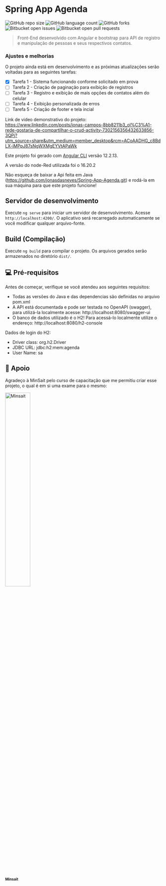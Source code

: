 # Spring App Agenda

![GitHub repo size](https://img.shields.io/github/repo-size/jonasdasneves/Spring-App-Agenda?style=for-the-badge)
![GitHub language count](https://img.shields.io/github/languages/count/jonasdasneves/Spring-App-Agenda?style=for-the-badge)
![GitHub forks](https://img.shields.io/github/forks/jonasdasneves/Spring-App-Agenda?style=for-the-badge)
![Bitbucket open issues](https://img.shields.io/bitbucket/issues/jonasdasneves/Spring-App-Agenda?style=for-the-badge)
![Bitbucket open pull requests](https://img.shields.io/bitbucket/pr-raw/jonasdasneves/Spring-App-Agenda?style=for-the-badge)

> Front-End desenvolvido com Angular e bootstrap para API de registro e manipulação de pessoas e seus respectivos contatos.

### Ajustes e melhorias

O projeto ainda está em desenvolvimento e as próximas atualizações serão voltadas para as seguintes tarefas:

- [x] Tarefa 1 - Sistema funcionando conforme solicitado em prova
- [ ] Tarefa 2 - Criação de paginação para exibição de registros
- [ ] Tarefa 3 - Registro e exibição de mais opções de contatos além do celular
- [ ] Tarefa 4 - Exibição personalizada de erros
- [ ] Tarefa 5 - Criação de footer e tela incial

Link de video demonstrativo do projeto: 
https://www.linkedin.com/posts/jonas-campos-8bb8211b3_ol%C3%A1-rede-gostaria-de-compartilhar-o-crud-activity-7302156356432633856-3QPj?utm_source=share&utm_medium=member_desktop&rcm=ACoAADHG_c8BdLX-iMPpJ87sNgWXMgEYVtAPaWk

Este projeto foi gerado com [Angular CLI](https://github.com/angular/angular-cli) versão 12.2.13. 

A versão do node-Red utilizada foi o 16.20.2

Não esqueça de baixar a Api feita em Java (https://github.com/jonasdasneves/Spring-App-Agenda.git) e rodá-la em sua máquina para que este projeto funcione!

## Servidor de desenvolvimento

Execute `ng serve` para iniciar um servidor de desenvolvimento. Acesse `http://localhost:4200/`. O aplicativo será recarregado automaticamente se você modificar qualquer arquivo-fonte.

## Build (Compilação)

Execute `ng build` para compilar o projeto. Os arquivos gerados serão armazenados no diretório `dist/`.

## 💻 Pré-requisitos

Antes de começar, verifique se você atendeu aos seguintes requisitos:

- Todas as versões do Java e das dependencias são definidas no arquivo pom.xml
- A API está documentada e pode ser testada no OpenAPI (swagger), para utilizá-la localmente acesse: http://localhost:8080/swagger-ui
- O banco de dados utilizado é o H2! Para acessá-lo localmente utilize o endereço: http://localhost:8080/h2-console
  
Dados de login do H2:

- Driver class: org.h2.Driver
- JDBC URL: jdbc:h2:mem:agenda
- User Name: sa
  
## 🤝 Apoio

Agradeço à MinSait pelo curso de capacitação que me permitiu criar esse projeto, o qual é em si uma exame para o mesmo:


<tr>
    <td align="center">
      <a href="#" title="Apoiadores">
        <img src="https://www.indracompany.com/sites/default/files/d7/Imagenes/Nueva_marca/Prensa/Kit_de_prensa/_0000_logotipo-minsait_version-secundaria.png" width="40%;" alt="Minsait" /><br>
        <sub>
          <b>Minsait</b>
        </sub>
      </a>
    </td>
</tr>
